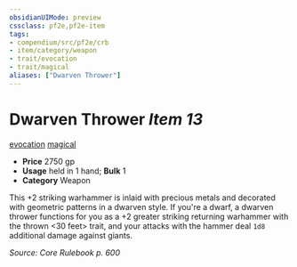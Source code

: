 ```yaml
---
obsidianUIMode: preview
cssclass: pf2e,pf2e-item
tags:
- compendium/src/pf2e/crb
- item/category/weapon
- trait/evocation
- trait/magical
aliases: ["Dwarven Thrower"]
---
```

# Dwarven Thrower *Item 13*  
[evocation](../../../Rules/traits/evocation.md)  [magical](../../../Rules/traits/magical.md)  

- **Price** 2750 gp
- **Usage** held in 1 hand; **Bulk** 1
- **Category** Weapon

This +2 striking warhammer is inlaid with precious metals and decorated with geometric patterns in a dwarven style. If you're a dwarf, a dwarven thrower functions for you as a +2 greater striking returning warhammer with the thrown <30 feet> trait, and your attacks with the hammer deal `1d8` additional damage against giants.

*Source: Core Rulebook p. 600*